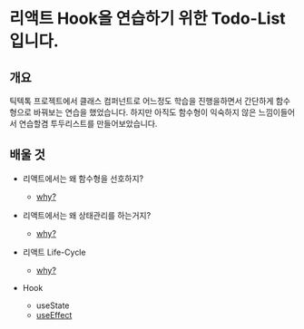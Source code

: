 # 리액트 Hook을 연습하기 위한 Todo-List입니다.



## 개요
틱텍톡 프로젝트에서 클래스 컴퍼넌트로 어느정도 학습을 진행을하면서 간단하게 함수형으로 바꿔보는
연습을 했었습니다. 하지만 아직도 함수형이 익숙하지 않은 느낌이들어서 연습할겸 투두리스트를 만들어보았습니다.



## 배울 것
 - 리액트에서는 왜 함수형을 선호하지?
   - [why?](https://www.notion.so/2de209899e4847fb8bbe84dc5a6ef945)
 - 리액트에서는 왜 상태관리를 하는거지?
   - [why?](https://www.notion.so/React-State-61b0ffe1da994519888f0780374cdf1c)  
 - 리액트 Life-Cycle
   - [why?](https://www.notion.so/React-Life_Cycle-9a880acd7fd14cc29946e3cc26ad8c48)

   
 - Hook
   - useState 
   - [useEffect](https://www.notion.so/useEffect-c19871e9a6914069a2cf4ed4b85ade30)
